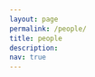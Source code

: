 ```yaml
---
layout: page
permalink: /people/
title: people 
description:
nav: true
---
```




<html>
<head>
	<title>Lab Members</title>
	<style>
		.container {
			display: flex;
			flex-wrap: wrap;
			justify-content: center;
			align-items: center;
			text-align: center;
		}


		.title {
			flex-basis: 100%;
			text-align: left;
            margin-top: 00px;
            margin-bottom: 10px;
			font-weight: bold;
		}


		.member {
			width: 280px;
			height: 330px;
    		margin-right: 00px;
            margin: 10px 00px 0px 0px;
			text-align: center;
			flex-direction: column;
			align-items: center;
			justify-content: center;
		}


		.member img {
			width: 200px;
			height: 250px;
			object-fit: cover;
			object-position: center;
			border-radius: 10px;
			margin-bottom: 5px;
		}



		.member h2 {
			margin-top: 2px;
			font-size: 1.2em;
		}


        .member:hover {
            opacity: 0.8; /* Adjust the opacity value */
            text-decoration: none;
        }



	</style>
</head>






<body>
	<div class="container">



		<div class="title">
			<h2><strong>Principal Investigator</strong></h2>
		</div>

		<a href="https://wanxinjin.github.io/" class="member">
				<img src="/collections/photo/profiles/wanxin_jin.jpeg" alt="PI">
				<h2><strong>Wanxin Jin</strong> </h2>
		</a>



		<div class="title">
			<h2><strong>Ph.D. Students</strong></h2>
		</div>

		<div class="member">
				<img src="/collections/photo/profiles/wen_yang.jpg" alt="PI">
				<h2><strong>Wen Yang</strong> </h2>
				<p>(M.S.  Southern University of Science and Technology)</p>
		</div>



		<div class="member">
			<img src="/collections/photo/profiles/zhixian_xie3.jpeg" alt="Member 1">
			<h2><strong>Zhixian Xie</strong> </h2>
			<p>(B.S.  Shanghai Jiaotong University)</p>
		</div>




		


		<div class="title" >
		<p style="margin-bottom:1.5cm"> </p>	
			<h2><strong>Master Students</strong></h2>
		</div>



		<div class="member">
			<img src="/collections/photo/profiles/Hussian_Bhavnagarwala.jpg" alt="Member 1">
			<h2>Hussain Bhavnagarwala</h2>
			<p>(Awardee of Fulton MORE Scholarship)</p>
		</div>


		<div class="member">
			<img src="/collections/photo/profiles/aravind_senthil.jpg" alt="Member 1">
			<h2>Aravind Prakash Senthil</h2>
		</div>


		<div class="member">
			<img src="/collections/photo/profiles/swetha_tirumala.jpg" alt="Member 1">
			<h2>Swetha Tirumala</h2>
		</div>



<!-- 		<div class="title" >
		<p style="margin-bottom:1.5cm"> </p>	
			<h2><strong>Undergraduate Students</strong></h2>
		</div>

 -->

		<!-- Add more member entries here -->
	</div>
</body>
</html>

